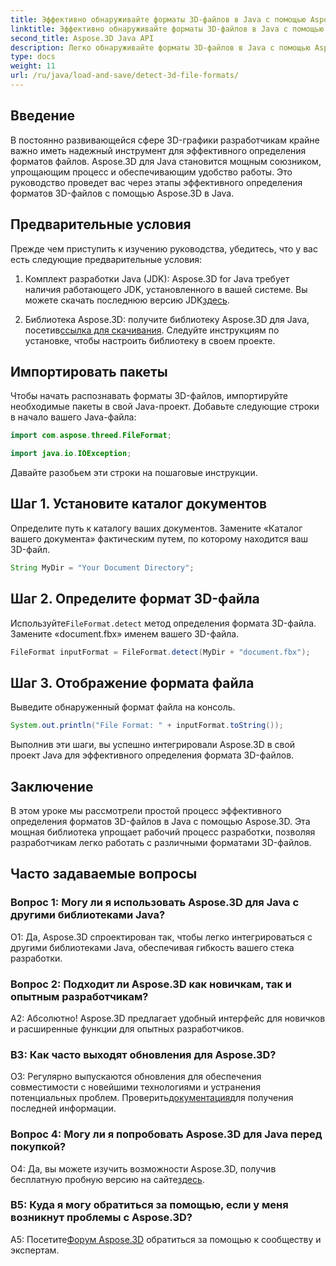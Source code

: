 ```yaml
---
title: Эффективно обнаруживайте форматы 3D-файлов в Java с помощью Aspose.3D
linktitle: Эффективно обнаруживайте форматы 3D-файлов в Java с помощью Aspose.3D
second_title: Aspose.3D Java API
description: Легко обнаруживайте форматы 3D-файлов в Java с помощью Aspose.3D. Оптимизируйте процесс разработки с помощью этой мощной библиотеки.
type: docs
weight: 11
url: /ru/java/load-and-save/detect-3d-file-formats/
---
```

## Введение

В постоянно развивающейся сфере 3D-графики разработчикам крайне важно иметь надежный инструмент для эффективного определения форматов файлов. Aspose.3D для Java становится мощным союзником, упрощающим процесс и обеспечивающим удобство работы. Это руководство проведет вас через этапы эффективного определения форматов 3D-файлов с помощью Aspose.3D в Java.

## Предварительные условия

Прежде чем приступить к изучению руководства, убедитесь, что у вас есть следующие предварительные условия:

1. Комплект разработки Java (JDK): Aspose.3D for Java требует наличия работающего JDK, установленного в вашей системе. Вы можете скачать последнюю версию JDK[здесь](https://www.oracle.com/java/technologies/javase-downloads.html).

2.  Библиотека Aspose.3D: получите библиотеку Aspose.3D для Java, посетив[ссылка для скачивания](https://releases.aspose.com/3d/java/). Следуйте инструкциям по установке, чтобы настроить библиотеку в своем проекте.

## Импортировать пакеты

Чтобы начать распознавать форматы 3D-файлов, импортируйте необходимые пакеты в свой Java-проект. Добавьте следующие строки в начало вашего Java-файла:

```java
import com.aspose.threed.FileFormat;

import java.io.IOException;
```

Давайте разобьем эти строки на пошаговые инструкции.

## Шаг 1. Установите каталог документов

Определите путь к каталогу ваших документов. Замените «Каталог вашего документа» фактическим путем, по которому находится ваш 3D-файл.

```java
String MyDir = "Your Document Directory";
```

## Шаг 2. Определите формат 3D-файла

 Используйте`FileFormat.detect` метод определения формата 3D-файла. Замените «document.fbx» именем вашего 3D-файла.

```java
FileFormat inputFormat = FileFormat.detect(MyDir + "document.fbx");
```

## Шаг 3. Отображение формата файла

Выведите обнаруженный формат файла на консоль.

```java
System.out.println("File Format: " + inputFormat.toString());
```

Выполнив эти шаги, вы успешно интегрировали Aspose.3D в свой проект Java для эффективного определения формата 3D-файлов.

## Заключение

В этом уроке мы рассмотрели простой процесс эффективного определения форматов 3D-файлов в Java с помощью Aspose.3D. Эта мощная библиотека упрощает рабочий процесс разработки, позволяя разработчикам легко работать с различными форматами 3D-файлов.

## Часто задаваемые вопросы

### Вопрос 1: Могу ли я использовать Aspose.3D для Java с другими библиотеками Java?

О1: Да, Aspose.3D спроектирован так, чтобы легко интегрироваться с другими библиотеками Java, обеспечивая гибкость вашего стека разработки.

### Вопрос 2: Подходит ли Aspose.3D как новичкам, так и опытным разработчикам?

А2: Абсолютно! Aspose.3D предлагает удобный интерфейс для новичков и расширенные функции для опытных разработчиков.

### В3: Как часто выходят обновления для Aspose.3D?

 О3: Регулярно выпускаются обновления для обеспечения совместимости с новейшими технологиями и устранения потенциальных проблем. Проверить[документация](https://reference.aspose.com/3d/java/)для получения последней информации.

### Вопрос 4: Могу ли я попробовать Aspose.3D для Java перед покупкой?

 О4: Да, вы можете изучить возможности Aspose.3D, получив бесплатную пробную версию на сайте[здесь](https://releases.aspose.com/).

### В5: Куда я могу обратиться за помощью, если у меня возникнут проблемы с Aspose.3D?

A5: Посетите[Форум Aspose.3D](https://forum.aspose.com/c/3d/18) обратиться за помощью к сообществу и экспертам.